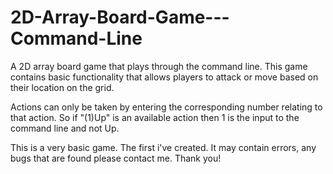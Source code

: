 # 2D-Array-Board-Game---Command-Line
A 2D array board game that plays through the command line. 
This game contains basic functionality that allows players to attack or move based on their location on the grid.

Actions can only be taken by entering the corresponding number relating to that action. 
So if "(1)Up" is an available action then 1 is the input to the command line and not Up. 

This is a very basic game. The first i've created. It may contain errors, any bugs that are found please contact me. Thank you!
